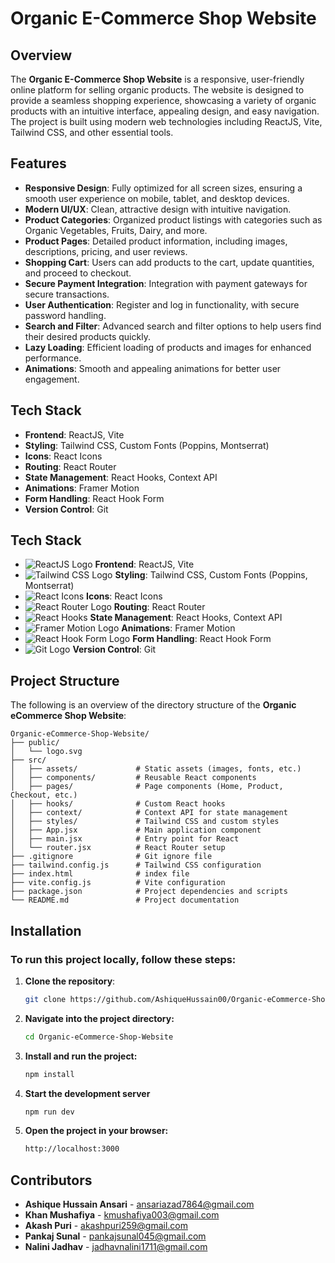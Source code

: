 # Organic E-Commerce Shop Website

## Overview

The **Organic E-Commerce Shop Website** is a responsive, user-friendly online platform for selling organic products. The website is designed to provide a seamless shopping experience, showcasing a variety of organic products with an intuitive interface, appealing design, and easy navigation. The project is built using modern web technologies including ReactJS, Vite, Tailwind CSS, and other essential tools.

## Features

- **Responsive Design**: Fully optimized for all screen sizes, ensuring a smooth user experience on mobile, tablet, and desktop devices.
- **Modern UI/UX**: Clean, attractive design with intuitive navigation.
- **Product Categories**: Organized product listings with categories such as Organic Vegetables, Fruits, Dairy, and more.
- **Product Pages**: Detailed product information, including images, descriptions, pricing, and user reviews.
- **Shopping Cart**: Users can add products to the cart, update quantities, and proceed to checkout.
- **Secure Payment Integration**: Integration with payment gateways for secure transactions.
- **User Authentication**: Register and log in functionality, with secure password handling.
- **Search and Filter**: Advanced search and filter options to help users find their desired products quickly.
- **Lazy Loading**: Efficient loading of products and images for enhanced performance.
- **Animations**: Smooth and appealing animations for better user engagement.

## Tech Stack

- **Frontend**: ReactJS, Vite
- **Styling**: Tailwind CSS, Custom Fonts (Poppins, Montserrat)
- **Icons**: React Icons
- **Routing**: React Router
- **State Management**: React Hooks, Context API
- **Animations**: Framer Motion
- **Form Handling**: React Hook Form
- **Version Control**: Git
## Tech Stack

- ![ReactJS Logo](https://upload.wikimedia.org/wikipedia/commons/a/a7/React-icon.svg) **Frontend**: ReactJS, Vite
- ![Tailwind CSS Logo](https://upload.wikimedia.org/wikipedia/commons/d/d5/Tailwind_CSS_Logo.svg) **Styling**: Tailwind CSS, Custom Fonts (Poppins, Montserrat)
- ![React Icons](https://raw.githubusercontent.com/react-icons/react-icons/master/logo/react-icons.svg) **Icons**: React Icons
- ![React Router Logo](https://upload.wikimedia.org/wikipedia/commons/2/22/React-icon.svg) **Routing**: React Router
- ![React Hooks](https://upload.wikimedia.org/wikipedia/commons/a/a7/React-icon.svg) **State Management**: React Hooks, Context API
- ![Framer Motion Logo](https://framer.com/images/shared/framer-motion/framermotion.png) **Animations**: Framer Motion
- ![React Hook Form Logo](https://raw.githubusercontent.com/react-hook-form/logo/master/logo.png) **Form Handling**: React Hook Form
- ![Git Logo](https://git-scm.com/images/logos/downloads/Git-Icon-1788C.svg) **Version Control**: Git


## Project Structure

The following is an overview of the directory structure of the **Organic eCommerce Shop Website**:

    Organic-eCommerce-Shop-Website/
    ├── public/
    │   └── logo.svg
    ├── src/
    │   ├── assets/             # Static assets (images, fonts, etc.)
    │   ├── components/         # Reusable React components
    │   ├── pages/              # Page components (Home, Product, Checkout, etc.)
    │   ├── hooks/              # Custom React hooks
    │   ├── context/            # Context API for state management
    │   ├── styles/             # Tailwind CSS and custom styles
    │   ├── App.jsx             # Main application component
    │   ├── main.jsx            # Entry point for React
    │   └── router.jsx          # React Router setup
    ├── .gitignore              # Git ignore file
    ├── tailwind.config.js      # Tailwind CSS configuration
    ├── index.html              # index file
    ├── vite.config.js          # Vite configuration
    ├── package.json            # Project dependencies and scripts
    └── README.md               # Project documentation
    
## Installation

### To run this project locally, follow these steps:

1. **Clone the repository**:
   ```bash
   git clone https://github.com/AshiqueHussain00/Organic-eCommerce-Shop-Website.git
   
2. **Navigate into the project directory:**
    ```bash
   cd Organic-eCommerce-Shop-Website
3. **Install and run the project:**
    ```bash
   npm install
4. **Start the development server**
   ```bash
   npm run dev
5. **Open the project in your browser:**
   ```bash
   http://localhost:3000

## Contributors

- **Ashique Hussain Ansari** - [ansariazad7864@gmail.com](mailto:ansariazad7864@gmail.com)
- **Khan Mushafiya** - [kmushafiya003@gmail.com](mailto:kmushafiya003@gmail.com)
- **Akash Puri** - [akashpuri259@gmail.com](mailto:akashpuri259@gmail.com)
- **Pankaj Sunal** - [pankajsunal045@gmail.com](mailto:pankajsunal045@gmail.com)
- **Nalini Jadhav** - [jadhavnalini1711@gmail.com](mailto:jadhavnalini1711@gmail.com)

